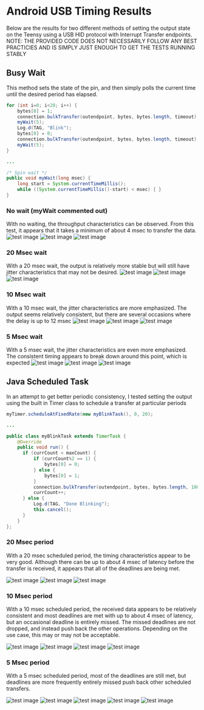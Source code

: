 # Android USB Timing Results
Below are the results for two different methods of setting the output state on the Teensy using a USB HID protocol with Interrupt Transfer endpoints.
NOTE: THE PROVIDED CODE DOES NOT NECESSARILY FOLLOW ANY BEST PRACTICIES AND IS SIMPLY JUST ENOUGH TO GET THE TESTS RUNNING STABLY

## Busy Wait
This method sets the state of the pin, and then simply polls the current time until the desired period has elapsed.

```Java
for (int i=0; i<20; i++) {
    bytes[0] = 1;
    connection.bulkTransfer(outendpoint, bytes, bytes.length, timeout);
    myWait(5);
    Log.d(TAG, "Blink");
    bytes[0] = 0;
    connection.bulkTransfer(outendpoint, bytes, bytes.length, timeout);
    myWait(5);
}

...

/* Spin wait */
public void myWait(long msec) {
    long start = System.currentTimeMillis();
    while ((System.currentTimeMillis()-start) < msec) { }
}
```

### No wait (myWait commented out)
With no waiting, the throughput characteristics can be observed.  From this test, it appears that it takes a minimum of about 4 msec to transfer the data.
![test image](images/TEK00000.PNG)
![test image](images/TEK00001.PNG)
![test image](images/TEK00002.PNG)

### 20 Msec wait
With a 20 msec wait, the output is relatively more stable but will still have jitter characteristics that may not be desired.
![test image](images/TEK00003.PNG)
![test image](images/TEK00004.PNG)
![test image](images/TEK00005.PNG)

### 10 Msec wait
With a 10 msec wait, the jitter characteristics are more emphasized.  The output seems relatively consistent, but there are several occasions where the delay is up to 12 msec
![test image](images/TEK00006.PNG)
![test image](images/TEK00007.PNG)
![test image](images/TEK00008.PNG)

### 5 Msec wait
With a 5 msec wait, the jitter characteristics are even more emphasized.  The consistent timing appears to break down around this point, which is expected
![test image](images/TEK00009.PNG)
![test image](images/TEK00010.PNG)
![test image](images/TEK00011.PNG)

## Java Scheduled Task
In an attempt to get better periodic consistency, I tested setting the output using the built in Timer class to schedule a transfer at particular periods

```Java
myTimer.scheduleAtFixedRate(new myBlinkTask(), 0, 20);

...

public class myBlinkTask extends TimerTask {
    @Override
    public void run() {
      if (currCount < maxCount) {
          if (currCount%2 == 1) {
              bytes[0] = 0;
          } else {
              bytes[0] = 1;
          }
          connection.bulkTransfer(outendpoint, bytes, bytes.length, 100);
          currCount++;
      } else {
          Log.d(TAG, "Done Blinking");
          this.cancel();
      }
    }
};
```

### 20 Msec period
With a 20 msec scheduled period, the timing characteristics appear to be very good.  Although there can be up to about 4 msec of latency before the transfer is received, it appears that all of the deadlines are being met.

![test image](images/TEK00012.PNG)
![test image](images/TEK00013.PNG)
![test image](images/TEK00014.PNG)

### 10 Msec period
With a 10 msec scheduled period, the received data appears to be relatively consistent and most deadlines are met with up to about 4 msec of latency, but an occasional deadline is entirely missed. The missed deadlines are not dropped, and instead push back the other operations. Depending on the use case, this may or may not be acceptable.

![test image](images/TEK00015.PNG)
![test image](images/TEK00016.PNG)
![test image](images/TEK00017.PNG)
![test image](images/TEK00018.PNG)

### 5 Msec period
With a 5 msec scheduled period, most of the deadlines are still met, but deadlines are more frequently entirely missed push back other scheduled transfers.

![test image](images/TEK00019.PNG)
![test image](images/TEK00020.PNG)
![test image](images/TEK00021.PNG)
![test image](images/TEK00022.PNG)
![test image](images/TEK00023.PNG)
